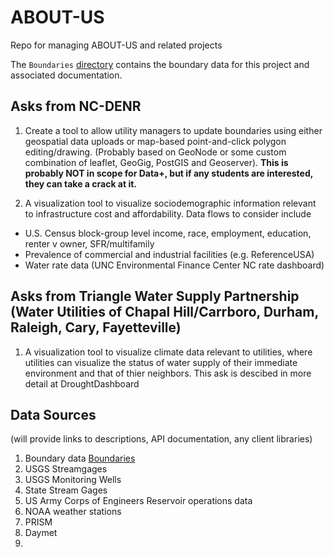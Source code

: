 # ABOUT-US
Repo for managing ABOUT-US and related projects

The ```Boundaries``` [directory](Boundaries) contains the boundary data for this project and associated documentation. 


## Asks from NC-DENR 

1. Create a tool to allow utility managers to update boundaries using either geospatial data uploads or map-based point-and-click polygon editing/drawing. (Probably based on GeoNode or some custom combination of leaflet, GeoGig, PostGIS and Geoserver). **This is probably NOT in scope for Data+, but if any students are interested, they can take a crack at it.**

2. A visualization tool to visualize sociodemographic information relevant to infrastructure cost and affordability. Data flows to consider include
 
  - U.S. Census block-group level income, race, employment, education, renter v owner, SFR/multifamily
  - Prevalence of commercial and industrial facilities (e.g. ReferenceUSA)
  - Water rate data (UNC Environmental Finance Center NC rate dashboard)
  
  ## Asks from Triangle Water Supply Partnership (Water Utilities of Chapal Hill/Carrboro, Durham, Raleigh, Cary, Fayetteville)

1. A visualization tool to visualize climate data relevant to utilities, where utilities can visualize the status of water supply of their immediate environment and that of thier neighbors. This ask is descibed in more detail at DroughtDashboard

## Data Sources
(will provide links to descriptions, API documentation, any client libraries)

1. Boundary data [Boundaries](Boundaries)
2. USGS Streamgages
3. USGS Monitoring Wells
4. State Stream Gages
5. US Army Corps of Engineers Reservoir operations data
6. NOAA weather stations
7. PRISM
8. Daymet
9. 
